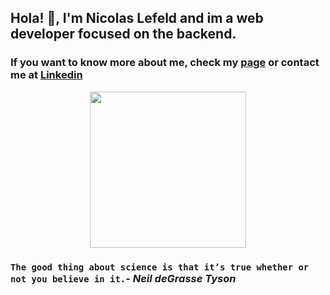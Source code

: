 <h2>Hola! 👋, I'm Nicolas Lefeld and im a web developer focused on the backend. 

### If you want to know more about me, check my [**page**](https://nicolaslefeld.github.io/) or **contact** me at [Linkedin](https://www.linkedin.com/in/nicolas-lefeld-232447180/)


<p align="center">
<img align="middle" src="https://media.giphy.com/media/26AHqZycSplGWWPAI/giphy.gif" width="250" height="250" />
</p>


### `The good thing about science is that it’s true whether or not you believe in it.`- _Neil deGrasse Tyson_

